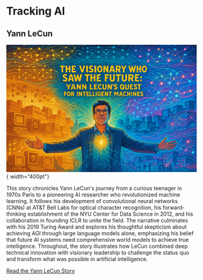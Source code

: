 # Tracking AI

## Yann LeCun
![](./yann-lecun/00-cover.png){ width="400pt"}

This story chronicles Yann LeCun's journey from a curious teenager in 1970s Paris to a pioneering AI researcher who revolutionized machine learning. It follows his development of convolutional neural networks (CNNs) at AT&T Bell Labs for optical character recognition, his forward-thinking establishment of the NYU Center for Data Science in 2012, and his collaboration in founding ICLR to unite the field. The narrative culminates with his 2019 Turing Award and explores his thoughtful skepticism about achieving AGI through large language models alone, emphasizing his belief that future AI systems need comprehensive world models to achieve true intelligence. Throughout, the story illustrates how LeCun combined deep technical innovation with visionary leadership to challenge the status quo and transform what was possible in artificial intelligence.

[Read the Yann LeCun Story](./yann-lecun/index.md)